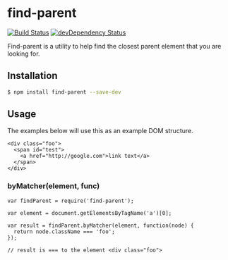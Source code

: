# find-parent
[![Build Status](https://travis-ci.org/TheSavior/find-parent.svg?branch=master)](https://travis-ci.org/TheSavior/find-parent)
[![devDependency Status](https://david-dm.org/TheSavior/find-parent/dev-status.svg)](https://david-dm.org/TheSavior/find-parent#info=devDependencies)

Find-parent is a utility to help find the closest parent element that you are looking for.

## Installation

```sh
$ npm install find-parent --save-dev
```

## Usage

The examples below will use this as an example DOM structure.
```
<div class="foo">
  <span id="test">
    <a href="http://google.com">link text</a>
  </span>
</div>
```

### byMatcher(element, func)

```
var findParent = require('find-parent');

var element = document.getElementsByTagName('a')[0];

var result = findParent.byMatcher(element, function(node) {
  return node.className === 'foo';
});

// result is === to the element <div class="foo">
```

